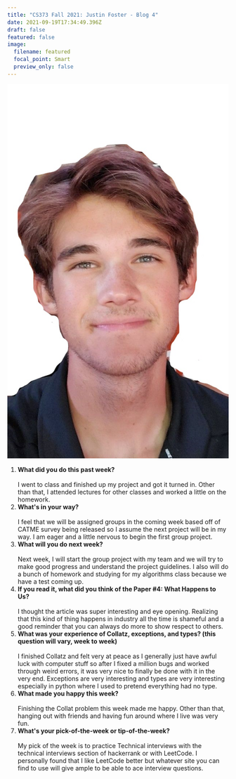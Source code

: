 ```yaml
---
title: "CS373 Fall 2021: Justin Foster - Blog 4"
date: 2021-09-19T17:34:49.396Z
draft: false
featured: false
image:
  filename: featured
  focal_point: Smart
  preview_only: false
---
```

![](selfie-2-_li.jpg)

<!--StartFragment-->

1. **What did you do this past week?**\
   \
   I went to class and finished up my project and got it turned in. Other than that, I attended lectures for other classes and worked a little on the homework.
2. **What's in your way?**\
   \
   I feel that we will be assigned groups in the coming week based off of CATME survey being released so I assume the next project will be in my way. I am eager and a little nervous to begin the first group project.
3. **What will you do next week?**\
   \
   Next week, I will start the group project with my team and we will try to make good progress and understand the project guidelines. I also will do a bunch of homework and studying for my algorithms class because we have a test coming up.
4. **If you read it, what did you think of the Paper #4: What Happens to Us?**\
   \
   I thought the article was super interesting and eye opening. Realizing that this kind of thing happens in industry all the time is shameful and a good reminder that you can always do more to show respect to others.
5. **What was your experience of Collatz, exceptions, and types? (this question will vary, week to week)**\
   \
   I finished Collatz and felt very at peace as I generally just have awful luck with computer stuff so after I fixed a million bugs and worked through weird errors, it was very nice to finally be done with it in the very end. Exceptions are very interesting and types are very interesting especially in python where I used to pretend everything had no type.
6. **What made you happy this week?**\
   \
   Finishing the Collat problem this week made me happy. Other than that, hanging out with friends and having fun around where I live was very fun.
7. **What's your pick-of-the-week or tip-of-the-week?**\
   \
   My pick of the week is to practice Technical interviews with the technical interviews section of hackerrank or with LeetCode. I personally found that I like LeetCode better but whatever site you can find to use will give ample to be able to ace interview questions.

<!--EndFragment-->